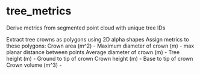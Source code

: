 # tree_metrics
Derive metrics from segmented point cloud with unique tree IDs

Extract tree crowns as polygons using 2D alpha shapes
Assign metrics to these polygons:
  Crown area (m^2) - 
  Maximum diameter of crown (m) - max planar distance between points
  Average diameter of crown (m) - 
  Tree height (m) - Ground to tip of crown
  Crown height (m) - Base to tip of crown
  Crown volume (m^3) - 
